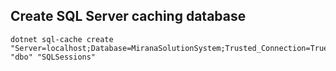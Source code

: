 ## Create SQL Server caching database
```shell
dotnet sql-cache create "Server=localhost;Database=MiranaSolutionSystem;Trusted_Connection=True;TrustServerCertificate=true" "dbo" "SQLSessions" 
```